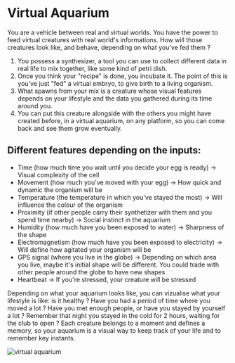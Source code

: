 # Virtual Aquarium

You are a vehicle between real and virtual worlds. You have the power to feed virtual creatures with real world's informations. How will those creatures look like, and behave, depending on what you've fed them ? 

1. You possess a synthesizer, a tool you can use to collect different data in real life to mix together, like some kind of petri dish. 
2. Once you think your "recipe" is done, you incubate it. The point of this is you've just "fed" a virtual embryo, to give birth to a living organism. 
3. What spawns from your mix is a creature whose visual features depends on your lifestyle and the data you gathered during its time around you. 
4. You can put this creature alongside with the others you might have created before, in a virtual aquarium, on any platform, so you can come back and see them grow eventually.

## Different features depending on the inputs:

- Time (how much time you wait until you decide your egg is ready) -> Visual complexity of the cell
- Movement (how much you've moved with your egg) -> How quick and dynamic the organism will be
- Temperature (the temperature in which you've stayed the most) -> Will influence the colour of the organism
- Proximity (if other people carry their synthetizer with them and you spend time nearby) -> Social instinct in the aquarium
- Humidity (how much have you been exposed to water) -> Sharpness of the shape
- Electromagnetism (how much have you been exposed to electricity) -> Will define how agitated your organism will be
- GPS signal (where you live in the globe) -> Depending on which area you live, maybe it's initial shape will be different. You could trade with other people around the globe to have new shapes
- Heartbeat -> If you're stressed, your creature will be stressed


Depending on what your aquarium looks like, you can vizualise what your lifestyle is like: is it healthy ? Have you had a period of time where you moved a lot ? Have you met enough people, or have you stayed by yourself a lot ? Remember that night you stayed in the cold for 2 hours, waiting for the club to open ? Each creature belongs to a moment and defines a memory, so your aquarium is a visual way to keep track of your life and to remember key instants.

![virtual aquarium ](https://user-images.githubusercontent.com/116265979/205507124-65e81bdc-7808-4e21-ad0d-d49108d094c1.jpg)
